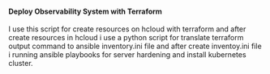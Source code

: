 #### Deploy Observability System with Terraform

I use this script for create resources on hcloud with terraform and after create resources in hcloud i use a python script for translate terraform output command to ansible inventory.ini file and after create inventoy.ini file i running ansible playbooks for server hardening and install kubernetes cluster.
